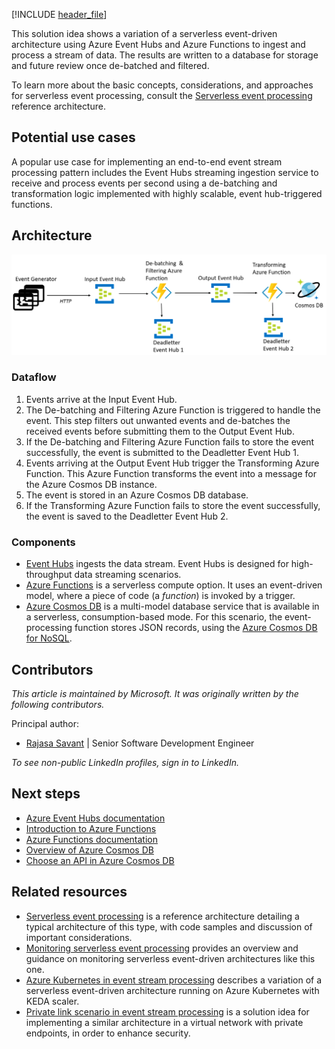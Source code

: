 <!-- cSpell:ignore KEDA deadletter -->
[!INCLUDE [header_file](../../../includes/sol-idea-header.md)]

This solution idea shows a variation of a serverless event-driven architecture using Azure Event Hubs and Azure Functions to ingest and process a stream of data. The results are written to a database for storage and future review once de-batched and filtered.

To learn more about the basic concepts, considerations, and approaches for serverless event processing, consult the [Serverless event processing](../../reference-architectures/serverless/event-processing.yml) reference architecture.

## Potential use cases

A popular use case for implementing an end-to-end event stream processing pattern includes the Event Hubs streaming ingestion service to receive and process events per second using a de-batching and transformation logic implemented with highly scalable, event hub-triggered functions.

## Architecture

![Diagram showing the data flow and key processing points in the architecture described in this article](../media/serverless-event-processing-filtering-diagram.png)

### Dataflow

1. Events arrive at the Input Event Hub.
1. The De-batching and Filtering Azure Function is triggered to handle the event. This step filters out unwanted events and de-batches the received events before submitting them to the Output Event Hub.
1. If the De-batching and Filtering Azure Function fails to store the event successfully, the event is submitted to the Deadletter Event Hub 1.
1. Events arriving at the Output Event Hub trigger the Transforming Azure Function. This Azure Function transforms the event into a message for the Azure Cosmos DB instance.
1. The event is stored in an Azure Cosmos DB database.
1. If the Transforming Azure Function fails to store the event successfully, the event is saved to the Deadletter Event Hub 2.

### Components

- [Event Hubs](https://azure.microsoft.com/services/event-hubs) ingests the data stream. Event Hubs is designed for high-throughput data streaming scenarios.
- [Azure Functions](https://azure.microsoft.com/services/functions) is a serverless compute option. It uses an event-driven model, where a piece of code (a *function*) is invoked by a trigger.
- [Azure Cosmos DB](https://azure.microsoft.com/services/cosmos-db) is a multi-model database service that is available in a serverless, consumption-based mode. For this scenario, the event-processing function stores JSON records, using the [Azure Cosmos DB for NoSQL](/azure/cosmos-db/introduction).

## Contributors

*This article is maintained by Microsoft. It was originally written by the following contributors.*

Principal author:

- [Rajasa Savant](https://www.linkedin.com/in/rajasa-savant-72645728) | Senior Software Development Engineer
 
*To see non-public LinkedIn profiles, sign in to LinkedIn.*

## Next steps

- [Azure Event Hubs documentation](/azure/event-hubs)
- [Introduction to Azure Functions](/azure/azure-functions/functions-overview)
- [Azure Functions documentation](/azure/azure-functions)
- [Overview of Azure Cosmos DB](/azure/cosmos-db/introduction)
- [Choose an API in Azure Cosmos DB](/azure/cosmos-db/choose-api)

## Related resources

- [Serverless event processing](../../reference-architectures/serverless/event-processing.yml) is a reference architecture detailing a typical architecture of this type, with code samples and discussion of important considerations.
- [Monitoring serverless event processing](../../serverless/guide/monitoring-serverless-event-processing.md) provides an overview and guidance on monitoring serverless event-driven architectures like this one.
- [Azure Kubernetes in event stream processing](./serverless-event-processing-aks.yml) describes a variation of a serverless event-driven architecture running on Azure Kubernetes with KEDA scaler.
- [Private link scenario in event stream processing](./serverless-event-processing-private-link.yml) is a solution idea for implementing a similar architecture in a virtual network with private endpoints, in order to enhance security.